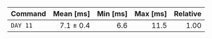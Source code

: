 | Command | Mean [ms] | Min [ms] | Max [ms] | Relative |
|:---|---:|---:|---:|---:|
| `DAY 11` | 7.1 ± 0.4 | 6.6 | 11.5 | 1.00 |
